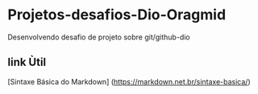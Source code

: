 # Projetos-desafios-Dio-Oragmid
Desenvolvendo
desafio de projeto sobre git/github-dio
## link Ùtil 
[Sintaxe Básica do Markdown] (https://markdown.net.br/sintaxe-basica/)


